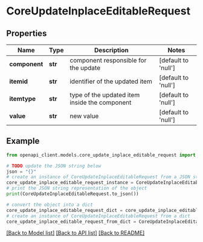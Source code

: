 # CoreUpdateInplaceEditableRequest


## Properties

Name | Type | Description | Notes
------------ | ------------- | ------------- | -------------
**component** | **str** | component responsible for the update | [default to 'null']
**itemid** | **str** | identifier of the updated item | [default to 'null']
**itemtype** | **str** | type of the updated item inside the component | [default to 'null']
**value** | **str** | new value | [default to 'null']

## Example

```python
from openapi_client.models.core_update_inplace_editable_request import CoreUpdateInplaceEditableRequest

# TODO update the JSON string below
json = "{}"
# create an instance of CoreUpdateInplaceEditableRequest from a JSON string
core_update_inplace_editable_request_instance = CoreUpdateInplaceEditableRequest.from_json(json)
# print the JSON string representation of the object
print(CoreUpdateInplaceEditableRequest.to_json())

# convert the object into a dict
core_update_inplace_editable_request_dict = core_update_inplace_editable_request_instance.to_dict()
# create an instance of CoreUpdateInplaceEditableRequest from a dict
core_update_inplace_editable_request_from_dict = CoreUpdateInplaceEditableRequest.from_dict(core_update_inplace_editable_request_dict)
```
[[Back to Model list]](../README.md#documentation-for-models) [[Back to API list]](../README.md#documentation-for-api-endpoints) [[Back to README]](../README.md)


